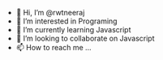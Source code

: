 - 👋 Hi, I’m @rwtneeraj
- 👀 I’m interested in Programing
- 🌱 I’m currently learning Javascript
- 💞️ I’m looking to collaborate on Javascript
- 📫 How to reach me ...


<!---
rwtneeraj/rwtneeraj is a ✨ special ✨ repository because its `README.md` (this file) appears on your GitHub profile.
You can click the Preview link to take a look at your changes.
--->
